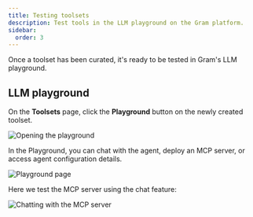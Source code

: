 ```yaml
---
title: Testing toolsets
description: Test tools in the LLM playground on the Gram platform.
sidebar:
  order: 3
---
```


Once a toolset has been curated, it's ready to be tested in Gram's LLM playground.

## LLM playground

On the **Toolsets** page, click the **Playground** button on the newly created toolset.

![Opening the playground](/img/guides/03-clicking-playground.png)

In the Playground, you can chat with the agent, deploy an MCP server, or access agent configuration details.

![Playground page](/img/guides/03-playground-presentation.png)

Here we test the MCP server using the chat feature:

![Chatting with the MCP server](/img/guides/03-testing-mcp-server.png)
